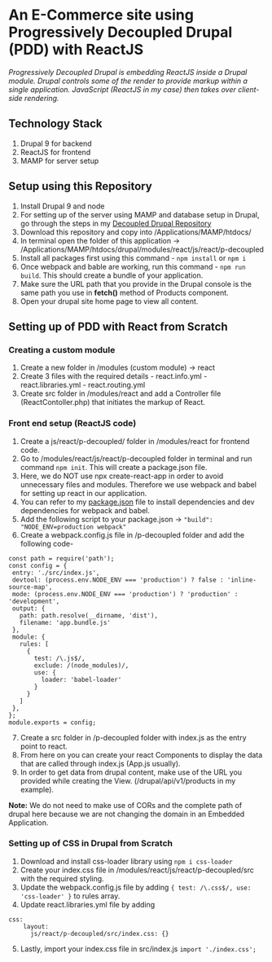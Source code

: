 # An E-Commerce site using Progressively Decoupled Drupal (PDD) with ReactJS
*Progressively Decoupled Drupal is embedding ReactJS inside a Drupal module. Drupal controls some of the render to provide markup within a single application. JavaScript (ReactJS in my case) then takes over client-side rendering.*

## Technology Stack
1. Drupal 9 for backend
2. ReactJS for frontend
3. MAMP for server setup

## Setup using this Repository
1. Install Drupal 9 and node
2. For setting up of the server using MAMP and database setup in Drupal, go through the steps in my [Decoupled Drupal Repository](https://github.com/VertikaJain/decoupled-drupal-react/blob/master/README.md)
3. Download this repository and copy into /Applications/MAMP/htdocs/
4. In terminal open the folder of this application -> /Applications/MAMP/htdocs/drupal/modules/react/js/react/p-decoupled
5. Install all packages first using this command - ` npm install ` or ` npm i `
6. Once webpack and bable are working, run this command - ` npm run build `. This should create a bundle of your application.
7. Make sure the URL path that you provide in the Drupal console is the same path you use in **fetch()** method of Products component.
8. Open your drupal site home page to view all content.

## Setting up of PDD with React from Scratch

### Creating a custom module
1. Create a new folder in /modules (custom module) -> react
2. Create 3 files with the required details
        - react.info.yml 
        - react.libraries.yml
        - react.routing.yml
3. Create src folder in /modules/react and add a Controller file (ReactContoller.php) that initiates the markup of React.

### Front end setup (ReactJS code)
1. Create a js/react/p-decoupled/ folder in /modules/react for frontend code.
2. Go to /modules/react/js/react/p-decoupled folder in terminal and run command ` npm init `. This will create a package.json file.
3. Here, we do NOT use npx create-react-app in order to avoid unnecessary files and modules. Therefore we use webpack and babel for setting up react in our application.
4. You can refer to my [package.json](https://github.com/VertikaJain/progressively-decoupled-drupal-with-reactjs/blob/master/modules/react/js/react/p-decoupled/package.json) file to install dependencies and dev dependencies for webpack and babel.
5. Add the following script to your package.json -> ` "build": "NODE_ENV=production webpack" `
6. Create a webpack.config.js file in /p-decoupled folder and add the following code-
```
const path = require('path');
const config = {
 entry: './src/index.js',
 devtool: (process.env.NODE_ENV === 'production') ? false : 'inline-source-map',
 mode: (process.env.NODE_ENV === 'production') ? 'production' : 'development',
 output: {
   path: path.resolve(__dirname, 'dist'),
   filename: 'app.bundle.js'
 },
 module: {
   rules: [
     {
       test: /\.js$/,
       exclude: /(node_modules)/,
       use: {
         loader: 'babel-loader'
       }
     }
   ]
 },
};
module.exports = config;
```
7. Create a src folder in /p-decoupled folder with index.js as the entry point to react.
8. From here on you can create your react Components to display the data that are called through index.js (App.js usually).
9. In order to get data from drupal content, make use of the URL you provided while creating the View. (/drupal/api/v1/products in my example).

**Note:** We do not need to make use of CORs and the complete path of drupal here because we are not changing the domain in an Embedded Application.

### Setting up of CSS in Drupal from Scratch
1. Download and install css-loader library using ` npm i css-loader `
2. Create your index.css file in /modules/react/js/react/p-decoupled/src with the required styling.
3. Update the webpack.config.js file by adding ` { test: /\.css$/, use: 'css-loader' } ` to rules array.
4. Update react.libraries.yml file by adding 
``` 
css:
    layout:
      js/react/p-decoupled/src/index.css: {}
```
5. Lastly, import your index.css file in src/index.js ` import './index.css'; ` 
